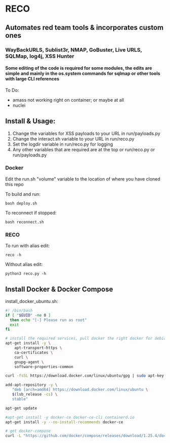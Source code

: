# RECO

## Automates red team tools & incorporates custom ones

### WayBackURLS, Sublist3r, NMAP, GoBuster, Live URLS, SQLMap, log4j, XSS Hunter

#### Some editing of the code is required for some modules, the edits are simple and mainly in the os.system commands for sqlmap or other tools with large CLI references

To Do:

<ul>
<li>amass not working right on container; or maybe at all</l>
<li>nuclei</l>
</ul>

## Install & Usage: 

<ol>
<li>Change the variables for XSS payloads to your URL in run/payloads.py </li>
<li>Change the interact.sh variable to your URL in run/reco.py</li>
<li>Set the logdir variable in run/reco.py for logging</li>
<li>Any other variables that are required are at the top or run/reco.py or run/payloads.py</li>
</ol>

### Docker

Edit the run.sh "volume" variable to the location of where you have cloned this repo

To build and run:

```
bash deploy.sh
```

To reconnect if stopped:

```
bash reconnect.sh
```

### RECO

To run with alias edit:

```
reco -h
```

Without alias edit:

```
python3 reco.py -h
```

## Install Docker & Docker Compose

install_docker_ubuntu.sh:

```bash
#! /bin/bash
if [ "$EUID" -ne 0 ]
  then echo "[-] Please run as root"
  exit
fi

# install the required services, pull docker the right docker for debian
apt-get install -y \
    apt-transport-https \
    ca-certificates \
    curl \
    gnupg-agent \
    software-properties-common

curl -fsSL https://download.docker.com/linux/ubuntu/gpg | sudo apt-key add -

add-apt-repository -y \
   "deb [arch=amd64] https://download.docker.com/linux/ubuntu \
   $(lsb_release -cs) \
   stable"

apt-get update

#apt-get install -y docker-ce docker-ce-cli containerd.io
apt-get install -y --no-install-recommends docker-ce

# get docker-compose
curl -L "https://github.com/docker/compose/releases/download/1.25.4/docker-compose-$(uname -s)-$(uname -m)" -o /usr/local/bin/docker-compose
```